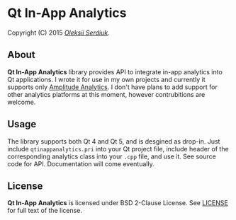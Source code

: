 Qt In-App Analytics
===================

Copyright (C) 2015 *[Oleksii Serdiuk](https://oleksii.name/)*.


About
-----

**Qt In-App Analytics** library provides API to integrate in-app
analytics into Qt applications. I wrote it for use in my own projects
and currently it supports only [Amplitude Analytics][]. I don't have
plans to add support for other analytics platforms at this moment,
however contrubitions are welcome.


Usage
-----

The library supports both Qt 4 and Qt 5, and is desgined as drop-in.
Just include `qtinappanalytics.pri` into your Qt project file, include
header of the corresponding analytics class into your `.cpp` file, and
use it. See source code for API. Documentation will come eventually.


License
-------

**Qt In-App Analytics** is licensed under BSD 2-Clause License. See
[LICENSE](LICENSE) for full text of the license.


[Amplitude Analytics]: https://amplitude.com/
